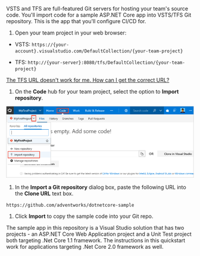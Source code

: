 VSTS and TFS are full-featured Git servers for hosting your team's source code. You'll import code for a sample ASP.NET Core app into VSTS/TFS Git repository. This is the app that you'll configure CI/CD for.

[//]: # (> [!NOTE])
[//]: # (> If you already have an ASP.NET Core application checked into your Git repository, you can use that for this quickstart, so long as your app does not depend on a database.)

1. Open your team project in your web browser:

 * VSTS: `https://{your-account}.visualstudio.com/DefaultCollection/{your-team-project}`

 * TFS: `http://{your-server}:8080/tfs/DefaultCollection/{your-team-project}`

 [The TFS URL doesn't work for me. How can I get the correct URL?](../../../../security/websitesettings.md)

1. On the **Code** hub for your team project, select the option to **Import repository**.

 ![import repository menu item](../../_shared/_img/import-repository-menu-item.png)

1. In the **Import a Git repository** dialog box, paste the following URL into the **Clone URL** text box.

  ```
  https://github.com/adventworks/dotnetcore-sample
  ```

1. Click **Import** to copy the sample code into your Git repo.

The sample app in this repository is a Visual Studio solution that has two projects - an ASP.NET Core Web Application project and a Unit Test project both targeting .Net Core 1.1 framework.
The instructions in this quickstart work for applications targeting .Net Core 2.0 framework as well.
